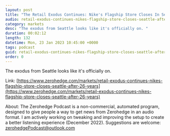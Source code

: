 ```yaml
---
layout: post
title: "The Retail Exodus Continues: Nike's Flagship Store Closes In Seattle After 26 Years"
audio: retail-exodus-continues-nikes-flagship-store-closes-seattle-after-26-years-0
category: markets
desc: "The exodus from Seattle looks like it's officially on. "
duration: 00:02:12
length: 132
datetime: Mon, 23 Jan 2023 10:45:00 +0000
tags: podcast
guid: retail-exodus-continues-nikes-flagship-store-closes-seattle-after-26-years-0
order: 0
---
```

The exodus from Seattle looks like it's officially on. 

Link: [https://www.zerohedge.com/markets/retail-exodus-continues-nikes-flagship-store-closes-seattle-after-26-years](https://www.zerohedge.com/markets/retail-exodus-continues-nikes-flagship-store-closes-seattle-after-26-years)

About: The Zerohedge Podcast is a non-commercial, automated program, designed to give people a way to get news from Zerohedge in an audio format.  I am actively working on tweaking and improving the setup to create a better listening experience (December 2022).  Suggestions are welcome: [zerohedgePodcast@outlook.com](mailto:zerohedgePodcast@outlook.com)